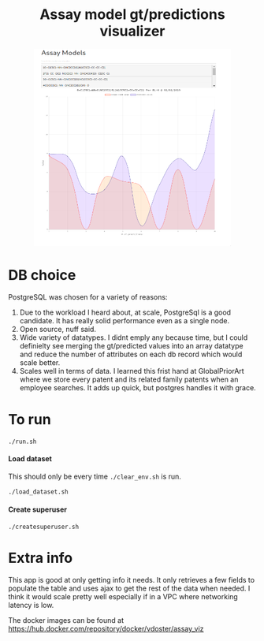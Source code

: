 

<div align="center">

# Assay model gt/predictions visualizer

<img src="https://github.com/vladdoster/assay-viz/blob/master/assay-viz.png" data-canonical-src="https://github.com/vladdoster/assay-viz/blob/master/assay-viz.png" width="400" height="400" />

</div>

# DB choice
PostgreSQL was chosen for a variety of reasons:

1. Due to the workload I heard about, at scale, PostgreSql is a good candidate.
It has really solid performance even as a single node. 
2. Open source, nuff said.
3. Wide variety of datatypes. I didnt emply any because time, but I could definielty see merging the gt/predicted values into an array datatype
and reduce the number of attributes on each db record which would scale better. 
4. Scales well in terms of data. I learned this frist hand at GlobalPriorArt where we store every patent and its related family patents when 
an employee searches. It adds up quick, but postgres handles it with grace.

# To run
```shell script
./run.sh
```
#### Load dataset
This should only be every time `./clear_env.sh` is run.
```shell script
./load_dataset.sh
```

#### Create superuser
```shell script
./createsuperuser.sh
```

# Extra info
This app is good at only getting info it needs. It only retrieves a few fields to populate the table and uses ajax to get the rest of the data when needed.
I think it would scale pretty well especially if in a VPC where networking latency is low.

The docker images can be found at https://hub.docker.com/repository/docker/vdoster/assay_viz

